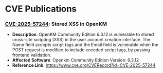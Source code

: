 # CVE Publications

### [CVE-2025-57244](./cve/CVE-2025-57244.md): Stored XSS in OpenKM
- **Description**: OpenKM Community Edition 6.3.12 is vulnerable to stored cross-site
scripting (XSS) in the user account creation interface. The Name field
accepts script tags and the Email field is vulnerable when the POST
request is modified to include encoded script tags, by passing frontend
validation.
- **Affected Software**: Openkm Community Edition Version: 6.3.12
- **Reference Link**: https://www.cve.org/CVERecord?id=CVE-2025-57244  




